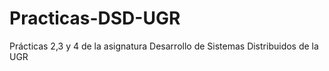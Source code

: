# Practicas-DSD-UGR
Prácticas 2,3 y 4 de la asignatura Desarrollo de Sistemas Distribuidos de la UGR
